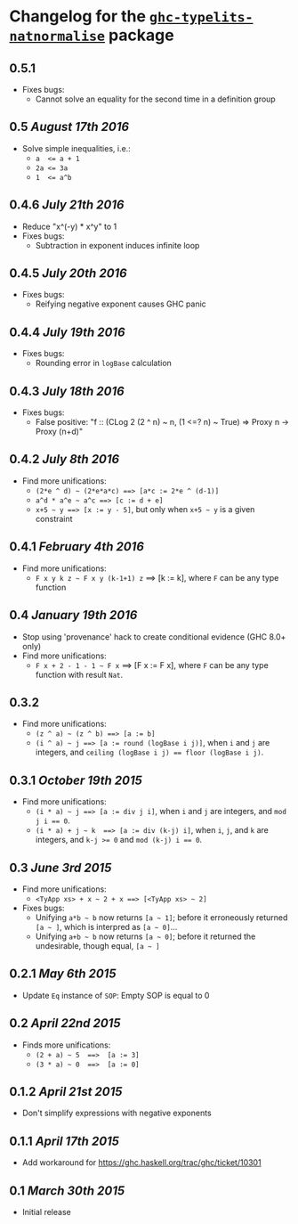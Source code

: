 # Changelog for the [`ghc-typelits-natnormalise`](http://hackage.haskell.org/package/ghc-typelits-natnormalise) package

## 0.5.1
* Fixes bugs:
  * Cannot solve an equality for the second time in a definition group

## 0.5 *August 17th 2016*
* Solve simple inequalities, i.e.:
  * `a  <= a + 1`
  * `2a <= 3a`
  * `1  <= a^b`

## 0.4.6 *July 21th 2016*
* Reduce "x^(-y) * x^y" to 1
* Fixes bugs:
  * Subtraction in exponent induces infinite loop

## 0.4.5 *July 20th 2016*
* Fixes bugs:
  * Reifying negative exponent causes GHC panic

## 0.4.4 *July 19th 2016*
* Fixes bugs:
  * Rounding error in `logBase` calculation

## 0.4.3 *July 18th 2016*
* Fixes bugs:
  * False positive: "f :: (CLog 2 (2 ^ n) ~ n, (1 <=? n) ~ True) => Proxy n -> Proxy (n+d)"

## 0.4.2 *July 8th 2016*
* Find more unifications:
  * `(2*e ^ d) ~ (2*e*a*c) ==> [a*c := 2*e ^ (d-1)]`
  * `a^d * a^e ~ a^c ==> [c := d + e]`
  * `x+5 ~ y ==> [x := y - 5]`, but only when `x+5 ~ y` is a given constraint

## 0.4.1 *February 4th 2016*
* Find more unifications:
  * `F x y k z ~ F x y (k-1+1) z` ==> [k := k], where `F` can be any type function

## 0.4 *January 19th 2016*
* Stop using 'provenance' hack to create conditional evidence (GHC 8.0+ only)
* Find more unifications:
  * `F x + 2 - 1 - 1 ~ F x` ==> [F x := F x], where `F` can be any type function with result `Nat`.

## 0.3.2
* Find more unifications:
  * `(z ^ a) ~ (z ^ b) ==> [a := b]`
  * `(i ^ a) ~ j ==> [a := round (logBase i j)]`, when `i` and `j` are integers, and `ceiling (logBase i j) == floor (logBase i j)`.

## 0.3.1 *October 19th 2015*
* Find more unifications:
  * `(i * a) ~ j ==> [a := div j i]`, when `i` and `j` are integers, and `mod j i == 0`.
  * `(i * a) + j ~ k  ==> [a := div (k-j) i]`, when `i`, `j`, and `k` are integers, and `k-j >= 0` and `mod (k-j) i == 0`.

## 0.3 *June 3rd 2015*
* Find more unifications:
  * `<TyApp xs> + x ~ 2 + x ==> [<TyApp xs> ~ 2]`
* Fixes bugs:
  * Unifying `a*b ~ b` now returns `[a ~ 1]`; before it erroneously returned `[a ~ ]`, which is interpred as `[a ~ 0]`...
  * Unifying `a+b ~ b` now returns `[a ~ 0]`; before it returned the undesirable, though equal, `[a ~ ]`

## 0.2.1 *May 6th 2015*
* Update `Eq` instance of `SOP`: Empty SOP is equal to 0

## 0.2 *April 22nd 2015*
* Finds more unifications:
  * `(2 + a) ~ 5  ==>  [a := 3]`
  * `(3 * a) ~ 0  ==>  [a := 0]`

## 0.1.2 *April 21st 2015*
* Don't simplify expressions with negative exponents

## 0.1.1 *April 17th 2015*
* Add workaround for https://ghc.haskell.org/trac/ghc/ticket/10301

## 0.1 *March 30th 2015*
* Initial release
